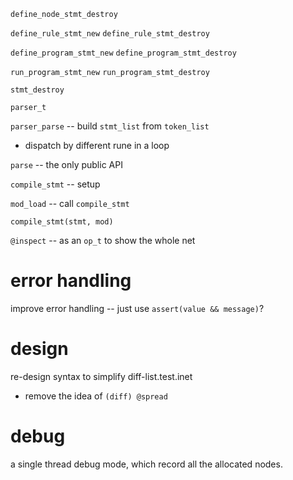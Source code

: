 `define_node_stmt_destroy`

`define_rule_stmt_new`
`define_rule_stmt_destroy`

`define_program_stmt_new`
`define_program_stmt_destroy`

`run_program_stmt_new`
`run_program_stmt_destroy`

`stmt_destroy`

`parser_t`

`parser_parse` -- build `stmt_list` from `token_list`

- dispatch by different rune in a loop

`parse` -- the only public API

`compile_stmt` -- setup

`mod_load` -- call `compile_stmt`

`compile_stmt(stmt, mod)`

`@inspect` -- as an `op_t` to show the whole net

# error handling

improve error handling -- just use `assert(value && message)`?

# design

re-design syntax to simplify diff-list.test.inet

- remove the idea of `(diff) @spread`

# debug

a single thread debug mode, which record all the allocated nodes.
